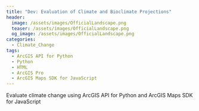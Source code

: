```yaml
---
title: "Dev: Evaluation of Climate and Bioclimate Projections"
header:
  image: /assets/images/OfficialLandscape.png
  teaser: /assets/images/OfficialLandscape.png
  og_image: /assets/images/OfficialLandscape.png
categories:
  - Climate_Change
tags:
  - ArcGIS API for Python
  - Python
  - HTML
  - ArcGIS Pro
  - ArcGIS Maps SDK for JavaScript
---
```


Evaluate climate change using ArcGIS API for Python and ArcGIS Maps SDK for JavaScript
